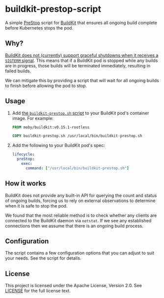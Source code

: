 # buildkit-prestop-script

A simple [PreStop] script for [BuildKit] that ensures all ongoing build complete before Kubernetes stops the pod.

## Why?

[BuildKit does not (currently) support graceful shutdowns when it receives a `SIGTERM` signal][buildkit-4090].
This means that if a BuildKit pod is stopped while any builds are in progress, those builds will be terminated immediately,
resulting in failed builds.

We can mitigate this by providing a script that will wait for all ongoing builds to finish before allowing the pod to stop.

## Usage

1. Add [the `buildkit-prestop.sh` script](./buildkit-prestop.sh) to your BuildKit pod's container image. For example:

    ```Dockerfile
    FROM moby/buildkit:v0.15.1-rootless

    COPY buildkit-prestop.sh /usr/local/bin/buildkit-prestop.sh
    ```

2. Add the following to your BuildKit pod's spec:

    ```yaml
    lifecycle:
      preStop:
        exec:
          command: ["/usr/local/bin/buildkit-prestop.sh"]
    ```

## How it works

BuildKit does not provide any built-in API for querying the count and status of ongoing builds, forcing us to rely on
external observations to determine when it is safe to stop the pod.

We found that the most reliable method is to check whether any clients are connected to the BuildKit daemon via `netstat`.
If we see any established connections then we assume that there is an ongoing build process.

## Configuration

The script contains a few configuration options that you can adjust to suit your needs. See the script for details.

## License

This project is licensed under the Apache License, Version 2.0. See [LICENSE](./LICENSE) for the full license text.

[PreStop]: https://kubernetes.io/docs/concepts/containers/container-lifecycle-hooks/#container-hooks
[BuildKit]: https://github.com/moby/buildkit
[buildkit-4090]: https://github.com/moby/buildkit/issues/4090
